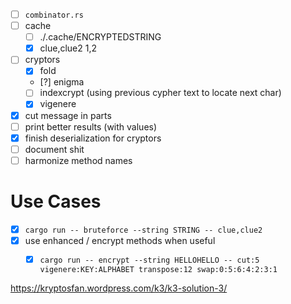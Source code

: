 - [ ] `combinator.rs`
- [ ] cache
  - [ ] ./.cache/ENCRYPTEDSTRING
  - [x] clue,clue2 1,2
- [ ] cryptors
  - [x] fold
  - [?] enigma
  - [ ] indexcrypt (using previous cypher text to locate next char)
  - [x] vigenere
- [x] cut message in parts
- [ ] print better results (with values)
- [x] finish deserialization for cryptors
- [ ] document shit
- [ ] harmonize method names

# Use Cases
- [x] `cargo run -- bruteforce --string STRING -- clue,clue2 `
- [x] use enhanced / encrypt methods when useful
  - [x] `cargo run -- encrypt --string HELLOHELLO -- cut:5 vigenere:KEY:ALPHABET transpose:12 swap:0:5:6:4:2:3:1`


https://kryptosfan.wordpress.com/k3/k3-solution-3/